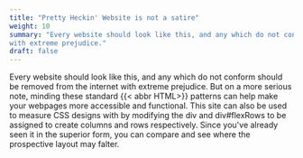 ```yaml
---
title: "Pretty Heckin' Website is not a satire"
weight: 10
summary: "Every website should look like this, and any which do not conform should be removed from the internet
with extreme prejudice."
draft: false
---
```


Every website should look like this, and any which do not conform should be removed from the internet
with extreme prejudice. But on a more serious note, minding these standard {{< abbr HTML>}} patterns can
help make your webpages more accessible and functional. This site can also be used to measure CSS designs
with by modifying the div and div#flexRows to be assigned to create columns and rows respectively. Since
you've already seen it in the superior form, you can compare and see where the prospective layout may falter.

